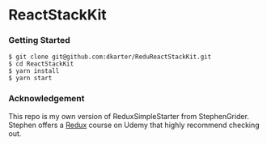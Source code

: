 # ReactStackKit


### Getting Started

```
$ git clone git@github.com:dkarter/ReduReactStackKit.git
$ cd ReactStackKit
$ yarn install
$ yarn start
```

### Acknowledgement
This repo is my own version of ReduxSimpleStarter from StephenGrider. Stephen
offers a [Redux](https://www.udemy.com/react-redux/) course on Udemy that highly
recommend checking out.
